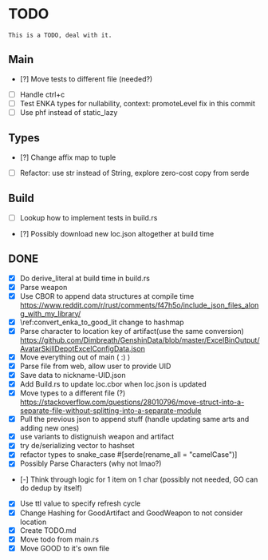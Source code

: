 # TODO

    This is a TODO, deal with it.

## Main

- [?] Move tests to different file (needed?)
- [ ] Handle ctrl+c
- [ ] Test ENKA types for nullability, context: promoteLevel fix in this commit
- [ ] Use phf instead of static_lazy

## Types

- [?] Change affix map to tuple
- [ ] Refactor: use str instead of String, explore zero-cost copy from serde

## Build

- [ ] Lookup how to implement tests in build.rs
- [?] Possibly download new loc.json altogether at build time

## DONE

- [x] Do derive_literal at build time in build.rs
- [x] Parse weapon
- [x] Use CBOR to append data structures at compile time \
        <https://www.reddit.com/r/rust/comments/f47h5o/include_json_files_along_with_my_library/>
- [x] \ref:convert_enka_to_good_lit change to hashmap
- [x] Parse character to location key of artifact(use the same conversion) \
        <https://github.com/Dimbreath/GenshinData/blob/master/ExcelBinOutput/AvatarSkillDepotExcelConfigData.json>
- [x] Move everything out of main ( :) )
- [x] Parse file from web, allow user to provide UID
- [x] Save data to nickname-UID.json
- [x] Add Build.rs to update loc.cbor when loc.json is updated
- [x] Move types to a different file (?)
        <https://stackoverflow.com/questions/28010796/move-struct-into-a-separate-file-without-splitting-into-a-separate-module>
- [x] Pull the previous json to append stuff (handle updating same arts and adding new ones)
- [x] use variants to distignuish weapon and artifact
- [x] try de/serializing vector to hashset
- [x] refactor types to snake_case #[serde(rename_all = "camelCase")]
- [x] Possibly Parse Characters (why not lmao?)
- [-]  Think through logic for 1 item on 1 char (possibly not needed, GO can do dedup by itself)
- [x] Use ttl value to specify refresh cycle
- [x] Change Hashing for GoodArtifact and GoodWeapon to not consider location
- [x] Create TODO.md
- [x] Move todo from main.rs
- [x] Move GOOD to it's own file

